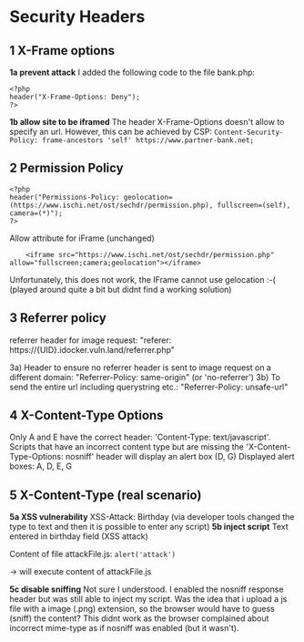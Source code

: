 # Security Headers

## 1 X-Frame options
**1a prevent attack**
I added the following code to the file bank.php: 
```
<?php
header("X-Frame-Options: Deny");
?>
```
**1b allow site to be iframed**
The header X-Frame-Options doesn't allow to specify an url. However, this can be achieved by CSP: 
`Content-Security-Policy: frame-ancestors 'self' https://www.partner-bank.net;`

## 2 Permission Policy
```
<?php
header("Permissions-Policy: geolocation=(https://www.ischi.net/ost/sechdr/permission.php), fullscreen=(self), camera=(*)");
?>
```

Allow attribute for iFrame (unchanged)

```
    <iframe src="https://www.ischi.net/ost/sechdr/permission.php" allow="fullscreen;camera;geolocation"></iframe>
```
Unfortunately, this does not work, the IFrame cannot use gelocation :-(   (played around quite a bit but didnt find a working solution)

## 3 Referrer policy
referrer header for image request: "referer: https://{UID}.idocker.vuln.land/referrer.php"

3a) Header to ensure no referrer header is sent to image request on a different domain: "Referrer-Policy: same-origin"    (or 'no-referrer') 
3b) To send the entire url including querystring etc.: "Referrer-Policy: unsafe-url"

## 4 X-Content-Type Options
Only A and E have the correct header: 'Content-Type: text/javascript'. Scripts that have an incorrect content type but are missing the 'X-Content-Type-Options: nosniff' header will display an alert box (D, G)
Displayed alert boxes: A, D, E, G

## 5 X-Content-Type (real scenario)
**5a XSS vulnerability**
 XSS-Attack: Birthday (via developer tools changed the type to text and then it is possible to enter any script)
**5b inject script**
Text entered in birthday field (XSS attack)
<script src="/uploads/attackFile.js"></script>
Content of file attackFile.js: `alert('attack')`

-> will execute content of attackFile.js

**5c disable sniffing**
Not sure I understood. I enabled the nosniff response header but was still able to inject my script. Was the idea that i upload a js file with a image (.png) extension, so the browser would have to guess (sniff) the content? This didnt work as the browser complained about incorrect mime-type as if nosniff was enabled (but it wasn't).